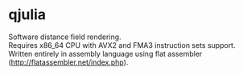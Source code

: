 # qjulia

Software distance field rendering.<br />
Requires x86_64 CPU with AVX2 and FMA3 instruction sets support.<br />
Written entirely in assembly language using flat assembler (http://flatassembler.net/index.php).<br />
